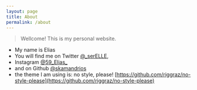 ```yaml
---
layout: page
title: About
permalink: /about
---
```


> Wellcome! This is my personal website.

- My name is Elias
- You will find me on Twitter <a href='https://twitter.com/_serELLE'> @_serELLE</a>,
- Instagram <a href='https://instagram.com/59_Elias_'> @59_Elias_</a>
- and on Github <a href='https://github.com/skamandrios'> @skamandrios</a>
- the theme I am using is: no style, please! [https://github.com/riggraz/no-style-please](https://github.com/riggraz/no-style-please)
